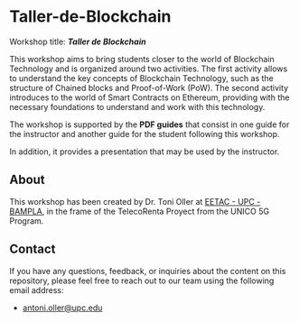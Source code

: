 # Taller-de-Blockchain


Workshop title: ***Taller de Blockchain***

This workshop aims to bring students closer to the world of Blockchain Technology and is organized around two activities. The first activity allows to understand the key concepts of Blockchain Technology, such as the structure of Chained blocks and Proof-of-Work (PoW). The second activity introduces to the world of Smart Contracts on Ethereum, providing with the necessary foundations to understand and work with this technology.

The workshop is supported by the **PDF guides** that consist in one guide for the instructor and another guide for the student following this workshop.

In addition, it provides a presentation that may be used by the instructor.

 



## About


This workshop has been created by Dr. Toni Oller at [EETAC - UPC - BAMPLA](https://entel.upc.edu/es/actividades-investigadoras/bampla), in the frame of the TelecoRenta Proyect from the UNICO 5G Program.        


## Contact


If you have any questions, feedback, or inquiries about the content on this repository, please feel free to reach out to our team using the following email address:


- [antoni.oller@upc.edu](mailto:antoni.oller@upc.edu)
